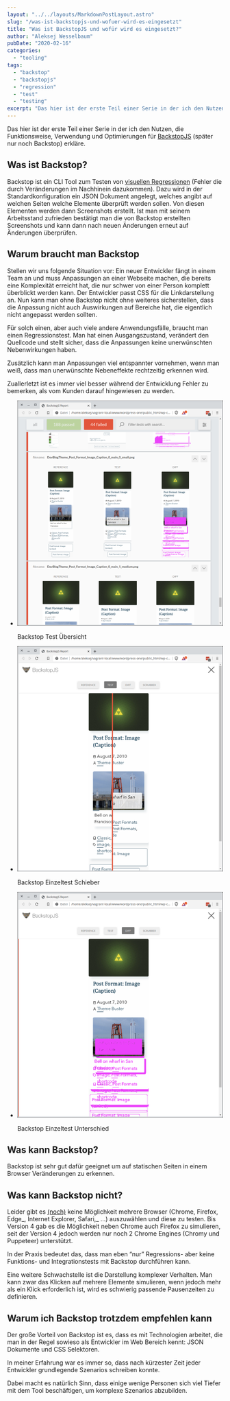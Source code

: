 ```yaml
---
layout: "../../layouts/MarkdownPostLayout.astro"
slug: "/was-ist-backstopjs-und-wofuer-wird-es-eingesetzt"  
title: "Was ist BackstopJS und wofür wird es eingesetzt?"
author: "Aleksej Wesselbaum"
pubDate: "2020-02-16"
categories: 
  - "tooling"
tags: 
  - "backstop"
  - "backstopjs"
  - "regression"
  - "test"
  - "testing"
excerpt: "Das hier ist der erste Teil einer Serie in der ich den Nutzen, die Funktionsweise, Verwendung und Optimierungen für [BackstopJS](https://github.com/garris/BackstopJS) (später nur noch Backstop) erkläre."
---
```


Das hier ist der erste Teil einer Serie in der ich den Nutzen, die Funktionsweise, Verwendung und Optimierungen für [BackstopJS](https://github.com/garris/BackstopJS) (später nur noch Backstop) erkläre.

## Was ist Backstop?

Backstop ist ein CLI Tool zum Testen von [visuellen Regressionen](https://de.wikipedia.org/wiki/Regressionstest) (Fehler die durch Veränderungen im Nachhinein dazukommen). Dazu wird in der Standardkonfiguration ein JSON Dokument angelegt, welches angibt auf welchen Seiten welche Elemente überprüft werden sollen. Von diesen Elementen werden dann Screenshots erstellt. Ist man mit seinem Arbeitsstand zufrieden bestätigt man die von Backstop erstellten Screenshots und kann dann nach neuen Änderungen erneut auf Änderungen überprüfen.

## Warum braucht man Backstop

Stellen wir uns folgende Situation vor: Ein neuer Entwickler fängt in einem Team an und muss Anpassungen an einer Webseite machen, die bereits eine Komplexität erreicht hat, die nur schwer von einer Person komplett überblickt werden kann. Der Entwickler passt CSS für die Linkdarstellung an. Nun kann man ohne Backstop nicht ohne weiteres sicherstellen, dass die Anpassung nicht auch Auswirkungen auf Bereiche hat, die eigentlich nicht angepasst werden sollten.

Für solch einen, aber auch viele andere Anwendungsfälle, braucht man einen Regressionstest. Man hat einen Ausgangszustand, verändert den Quellcode und stellt sicher, dass die Anpassungen keine unerwünschten Nebenwirkungen haben.

Zusätzlich kann man Anpassungen viel entspannter vornehmen, wenn man weiß, dass man unerwünschte Nebeneffekte rechtzeitig erkennen wird.

Zuallerletzt ist es immer viel besser während der Entwicklung Fehler zu bemerken, als vom Kunden darauf hingewiesen zu werden.

- [![](../../../public/images/Backstop_tests_failed-936x1024.png)](https://devnarrative.com/wp-content/uploads/2020/02/Backstop_tests_failed.png)
    
    Backstop Test Übersicht
    
- [![](../../../public/images/Backstop_schieber-936x1024.png)](https://devnarrative.com/wp-content/uploads/2020/02/Backstop_schieber.png)
    
    Backstop Einzeltest Schieber
    
- [![](../../../public/images/Backstop_diff-936x1024.png)](https://devnarrative.com/wp-content/uploads/2020/02/Backstop_diff.png)
    
    Backstop Einzeltest Unterschied
    

## Was kann Backstop?

Backstop ist sehr gut dafür geeignet um auf statischen Seiten in einem Browser Veränderungen zu erkennen.

## Was kann Backstop nicht?

Leider gibt es [(noch)](https://github.com/garris/BackstopJS/issues/1142) keine Möglichkeit mehrere Browser (Chrome, Firefox, Edge_, Internet Explorer, Safari,_ …) auszuwählen und diese zu testen. Bis Version 4 gab es die Möglichkeit neben Chrome auch Firefox zu simulieren, seit der Version 4 jedoch werden nur noch 2 Chrome Engines (Chromy und Puppeteer) unterstützt.

In der Praxis bedeutet das, dass man eben “nur” Regressions- aber keine Funktions- und Integrationstests mit Backstop durchführen kann.

Eine weitere Schwachstelle ist die Darstellung komplexer Verhalten. Man kann zwar das Klicken auf mehrere Elemente simulieren, wenn jedoch mehr als ein Klick erforderlich ist, wird es schwierig passende Pausenzeiten zu definieren.

## Warum ich Backstop trotzdem empfehlen kann

Der große Vorteil von Backstop ist es, dass es mit Technologien arbeitet, die man in der Regel sowieso als Entwickler im Web Bereich kennt: JSON Dokumente und CSS Selektoren.

In meiner Erfahrung war es immer so, dass nach kürzester Zeit jeder Entwickler grundlegende Szenarios schreiben konnte.

Dabei macht es natürlich Sinn, dass einige wenige Personen sich viel Tiefer mit dem Tool beschäftigen, um komplexe Szenarios abzubilden.
